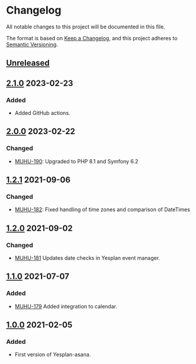 # Changelog

All notable changes to this project will be documented in this file.

The format is based on [Keep a Changelog](https://keepachangelog.com/en/1.0.0/),
and this project adheres to [Semantic Versioning](https://semver.org/spec/v2.0.0.html).

## [Unreleased]

## [2.1.0] 2023-02-23

### Added

- Added GitHub actions.

## [2.0.0] 2023-02-22

### Changed

- [MUHU-190](https://jira.itkdev.dk/browse/MUHU-190):
  Upgraded to PHP 8.1 and Symfony 6.2

## [1.2.1] 2021-09-06

### Changed

- [MUHU-182](https://jira.itkdev.dk/browse/MUHU-182):
  Fixed handling of time zones and comparison of DateTimes

## [1.2.0] 2021-09-02

### Changed

- [MUHU-181](https://jira.itkdev.dk/browse/MUHU-181)
  Updates date checks in Yesplan event manager.

## [1.1.0] 2021-07-07

### Added

- [MUHU-179](https://jira.itkdev.dk/browse/MUHU-179)
  Added integration to calendar.

## [1.0.0] 2021-02-05

### Added

- First version of Yesplan-asana.

[Unreleased]: https://github.com/itk-dev/yesplan-asana/compare/2.1.0...HEAD
[2.1.0]: https://github.com/itk-dev/yesplan-asana/compare/2.0.0...2.1.0
[2.0.0]: https://github.com/itk-dev/yesplan-asana/compare/1.2.1...2.0.0
[1.2.1]: https://github.com/itk-dev/yesplan-asana/compare/1.2.0...1.2.1
[1.2.0]: https://github.com/itk-dev/yesplan-asana/compare/1.1.0...1.2.0
[1.1.0]: https://github.com/itk-dev/yesplan-asana/compare/1.0.0...1.1.0
[1.0.0]: https://github.com/itk-dev/yesplan-asana/releases/tag/1.0.0
